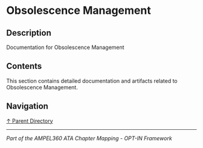 # Obsolescence Management

## Description

Documentation for Obsolescence Management

## Contents

This section contains detailed documentation and artifacts related to Obsolescence Management.

## Navigation

[↑ Parent Directory](../README.md)

---

*Part of the AMPEL360 ATA Chapter Mapping - OPT-IN Framework*
